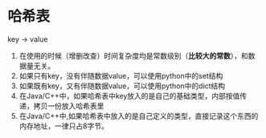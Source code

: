 # 哈希表
key -> value
1. 在使用的时候（增删改查）时间复杂度均是常数级别（**比较大的常数**），和数据量无关。
2. 如果只有key，没有伴随数据value，可以使用python中的set结构
3. 如果既有key，又有伴随数据value，可以使用python中的dict结构
4. 在Java/C++中，如果哈希表中key放入的是自己的基础类型，内部按值传递，拷贝一份放入哈希表里
5. 在Java/C++中,如果哈希表中放入的是自己定义的类型，直接记录这个东西的内存地址，一律只占8字节。
